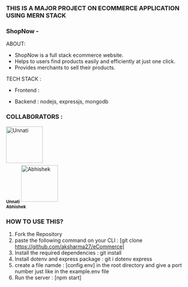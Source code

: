 ### THIS IS A MAJOR PROJECT ON ECOMMERCE APPLICATION USING MERN STACK

### ShopNow -

ABOUT:
-  ShopNow is a full stack ecommerce website.
-  Helps to users find products easily and efficiently at just one click.
-  Provides merchants to sell their products.

TECH STACK : 
- Frontend : 

- Backend : nodejs, expressjs, mongodb

### COLLABORATORS : 
<div>
<a display="inline;" href="https://github.com/unnatigupta2019"><img src="https://avatars.githubusercontent.com/u/97681594?v=4" width="100px;" alt="Unnati"/><sub><br/><b>Unnati</b></sub></a>
<a display="inline;" href="http://www.github.com/aksharma27/"><img src="https://avatars.githubusercontent.com/u/83135634?v=4" width="100px;" border-radius="50%;" alt="Abhishek"/><sub><br/><b>Abhishek</b></sub></a>
</div>
<div>

</div>
<!-- <a href="https://github.com/all-contributors/all-contributors/commits?author=King-BR" title="Documentation"> -->

### HOW TO USE THIS?
1) Fork the Repository
2) paste the following command on your CLI : [git clone https://github.com/aksharma27/eCommerce]
3) Install the required dependencies : git install
4) Install dotenv and express package : git i dotenv express 
5) create a file namde : [config.env] in the root directory and give a port number just like in the example.env file
6) Run the server : [npm start]



